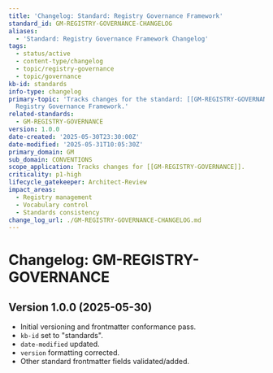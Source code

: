 ```yaml
---
title: 'Changelog: Standard: Registry Governance Framework'
standard_id: GM-REGISTRY-GOVERNANCE-CHANGELOG
aliases:
  - 'Standard: Registry Governance Framework Changelog'
tags:
  - status/active
  - content-type/changelog
  - topic/registry-governance
  - topic/governance
kb-id: standards
info-type: changelog
primary-topic: 'Tracks changes for the standard: [[GM-REGISTRY-GOVERNANCE]] - Standard:
  Registry Governance Framework.'
related-standards:
  - GM-REGISTRY-GOVERNANCE
version: 1.0.0
date-created: '2025-05-30T23:30:00Z'
date-modified: '2025-05-31T10:05:30Z'
primary_domain: GM
sub_domain: CONVENTIONS
scope_application: Tracks changes for [[GM-REGISTRY-GOVERNANCE]].
criticality: p1-high
lifecycle_gatekeeper: Architect-Review
impact_areas:
  - Registry management
  - Vocabulary control
  - Standards consistency
change_log_url: ./GM-REGISTRY-GOVERNANCE-CHANGELOG.md
---
```


# Changelog: GM-REGISTRY-GOVERNANCE

## Version 1.0.0 (2025-05-30)
- Initial versioning and frontmatter conformance pass.
- `kb-id` set to "standards".
- `date-modified` updated.
- `version` formatting corrected.
- Other standard frontmatter fields validated/added.

